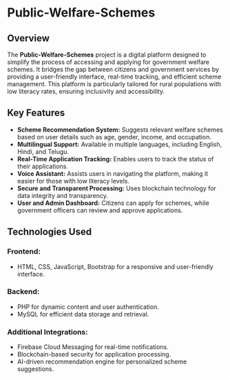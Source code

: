 # Public-Welfare-Schemes

## Overview
The **Public-Welfare-Schemes** project is a digital platform designed to simplify the process of accessing and applying for government welfare schemes. It bridges the gap between citizens and government services by providing a user-friendly interface, real-time tracking, and efficient scheme management. This platform is particularly tailored for rural populations with low literacy rates, ensuring inclusivity and accessibility.

## Key Features
- **Scheme Recommendation System:** Suggests relevant welfare schemes based on user details such as age, gender, income, and occupation.
- **Multilingual Support:** Available in multiple languages, including English, Hindi, and Telugu.
- **Real-Time Application Tracking:** Enables users to track the status of their applications.
- **Voice Assistant:** Assists users in navigating the platform, making it easier for those with low literacy levels.
- **Secure and Transparent Processing:** Uses blockchain technology for data integrity and transparency.
- **User and Admin Dashboard:** Citizens can apply for schemes, while government officers can review and approve applications.

## Technologies Used
### **Frontend:**
- HTML, CSS, JavaScript, Bootstrap for a responsive and user-friendly interface.

### **Backend:**
- PHP for dynamic content and user authentication.
- MySQL for efficient data storage and retrieval.

### **Additional Integrations:**
- Firebase Cloud Messaging for real-time notifications.
- Blockchain-based security for application processing.
- AI-driven recommendation engine for personalized scheme suggestions.

